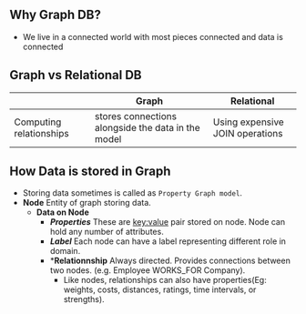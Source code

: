 ## Why Graph DB?
- We live in a connected world with most pieces connected and data is connected

## Graph vs Relational DB
| | Graph | Relational |
| --- | --- | --- |
| Computing relationships | stores connections alongside the data in the model | Using expensive JOIN operations |

## How Data is stored in Graph
- Storing data sometimes is called as `Property Graph model`.
- **Node** Entity of graph storing data.
  - **Data on Node**
    - ***Properties*** These are <key:value> pair stored on node. Node can hold any number of attributes.
    - ***Label*** Each node can have a label representing different role in domain.
    - ***Relationnship** Always directed. Provides connections between two nodes. (e.g. Employee WORKS_FOR Company).
      - Like nodes, relationships can also have properties(Eg: weights, costs, distances, ratings, time intervals, or strengths).
